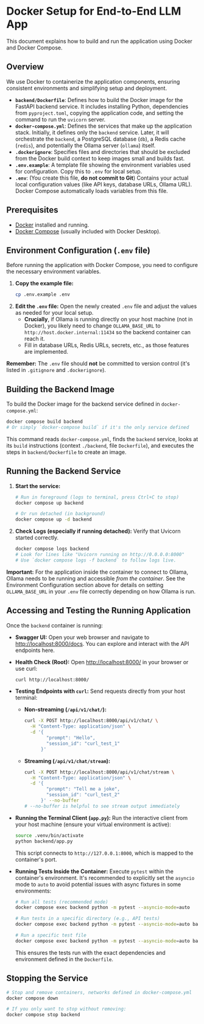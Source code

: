 # Docker Setup for End-to-End LLM App

This document explains how to build and run the application using Docker and Docker Compose.

## Overview

We use Docker to containerize the application components, ensuring consistent environments and simplifying setup and deployment.

*   **`backend/Dockerfile`**: Defines how to build the Docker image for the FastAPI backend service. It includes installing Python, dependencies from `pyproject.toml`, copying the application code, and setting the command to run the `uvicorn` server.
*   **`docker-compose.yml`**: Defines the services that make up the application stack. Initially, it defines only the `backend` service. Later, it will orchestrate the `backend`, a PostgreSQL database (`db`), a Redis cache (`redis`), and potentially the Ollama server (`ollama`) itself.
*   **`.dockerignore`**: Specifies files and directories that should be excluded from the Docker build context to keep images small and builds fast.
*   **`.env.example`**: A template file showing the environment variables used for configuration. Copy this to `.env` for local setup.
*   **`.env`**: (You create this file, **do not commit to Git**) Contains your actual local configuration values (like API keys, database URLs, Ollama URL). Docker Compose automatically loads variables from this file.

## Prerequisites

*   [Docker](https://docs.docker.com/get-docker/) installed and running.
*   [Docker Compose](https://docs.docker.com/compose/install/) (usually included with Docker Desktop).

## Environment Configuration (`.env` file)

Before running the application with Docker Compose, you need to configure the necessary environment variables.

1.  **Copy the example file:**
    ```bash
    cp .env.example .env
    ```
2.  **Edit the `.env` file:** Open the newly created `.env` file and adjust the values as needed for your local setup. 
    *   **Crucially**, if Ollama is running directly on your host machine (not in Docker), you likely need to change `OLLAMA_BASE_URL` to `http://host.docker.internal:11434` so the backend container can reach it.
    *   Fill in database URLs, Redis URLs, secrets, etc., as those features are implemented.

**Remember:** The `.env` file should **not** be committed to version control (it's listed in `.gitignore` and `.dockerignore`).

## Building the Backend Image

To build the Docker image for the backend service defined in `docker-compose.yml`:

```bash
docker compose build backend
# Or simply `docker-compose build` if it's the only service defined
```

This command reads `docker-compose.yml`, finds the `backend` service, looks at its `build` instructions (context `./backend`, file `Dockerfile`), and executes the steps in `backend/Dockerfile` to create an image.

## Running the Backend Service

1.  **Start the service:**
    ```bash
    # Run in foreground (logs to terminal, press Ctrl+C to stop)
    docker compose up backend

    # Or run detached (in background)
    docker compose up -d backend
    ```

2.  **Check Logs (especially if running detached):** Verify that Uvicorn started correctly.
    ```bash
    docker compose logs backend
    # Look for lines like "Uvicorn running on http://0.0.0.0:8000"
    # Use `docker compose logs -f backend` to follow logs live.
    ```

**Important:** For the application inside the container to connect to Ollama, Ollama needs to be running and accessible *from the container*. See the Environment Configuration section above for details on setting `OLLAMA_BASE_URL` in your `.env` file correctly depending on how Ollama is run.

## Accessing and Testing the Running Application

Once the `backend` container is running:

*   **Swagger UI:** Open your web browser and navigate to [http://localhost:8000/docs](http://localhost:8000/docs). You can explore and interact with the API endpoints here.

*   **Health Check (Root):** Open [http://localhost:8000/](http://localhost:8000/) in your browser or use curl:
    ```bash
    curl http://localhost:8000/
    ```

*   **Testing Endpoints with `curl`:** Send requests directly from your host terminal:

    *   **Non-streaming (`/api/v1/chat/`):**
        ```bash
        curl -X POST http://localhost:8000/api/v1/chat/ \
          -H "Content-Type: application/json" \
          -d '{
                "prompt": "Hello",
                "session_id": "curl_test_1"
              }'
        ```

    *   **Streaming (`/api/v1/chat/stream`):**
        ```bash
        curl -X POST http://localhost:8000/api/v1/chat/stream \
          -H "Content-Type: application/json" \
          -d '{
                "prompt": "Tell me a joke",
                "session_id": "curl_test_2"
              }' --no-buffer
        # --no-buffer is helpful to see stream output immediately
        ```

*   **Running the Terminal Client (`app.py`):** Run the interactive client from your host machine (ensure your virtual environment is active):
    ```bash
    source .venv/bin/activate
    python backend/app.py
    ```
    This script connects to `http://127.0.0.1:8000`, which is mapped to the container's port.

*   **Running Tests Inside the Container:** Execute `pytest` within the container's environment. It's recommended to explicitly set the `asyncio` mode to `auto` to avoid potential issues with async fixtures in some environments:
    ```bash
    # Run all tests (recommended mode)
    docker compose exec backend python -m pytest --asyncio-mode=auto

    # Run tests in a specific directory (e.g., API tests)
    docker compose exec backend python -m pytest --asyncio-mode=auto backend/tests/api/

    # Run a specific test file
    docker compose exec backend python -m pytest --asyncio-mode=auto backend/tests/api/test_chat_api.py
    ```
    This ensures the tests run with the exact dependencies and environment defined in the `Dockerfile`.

## Stopping the Service

```bash
# Stop and remove containers, networks defined in docker-compose.yml
docker compose down

# If you only want to stop without removing:
docker compose stop backend
```
